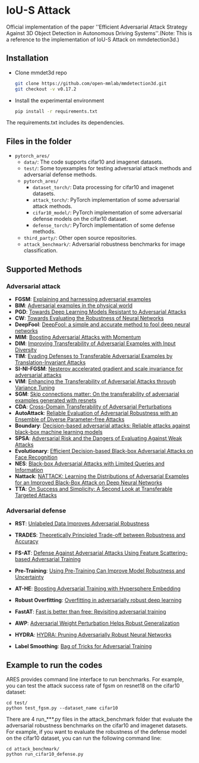 # IoU-S Attack
Official implementation of the paper ''Efficient Adversarial Attack Strategy Against 3D Object Detection in Autonomous Driving Systems''.(Note: This is a reference to the implementation of IoU-S Attack on mmdetection3d.)
## Installation

- Clone mmdet3d repo
    ```bash
    git clone https://github.com/open-mmlab/mmdetection3d.git
    git checkout -v v0.17.2
    ```
- Install the experimental environment
    ```bash
    pip install -r requirements.txt
    ```
The requirements.txt includes its dependencies.
## Files in the folder
- `pytorch_ares/`
  - `data/`: The code supports cifar10 and imagenet datasets.
  - `test/`: Some toyexamples for testing adversarial attack methods and adversarial defense methods.
  - `pytorch_ares/`
    - `dataset_torch/`: Data processing for cifar10 and imagenet datasets.
    - `attack_torch/`: PyTorch implementation of some adversarial attack methods.
    - `cifar10_model/`: PyTorch implementation of some adversarial defense models on the cifar10 dataset.
    - `defense_torch/`: PyTorch implementation of some defense methods.
  - `third_party/`: Other open source repositories.
  - `attack_benchmark/`: Adversarial robustness benchmarks for image classification.
 ## Supported Methods

### Adversarial attack

- **FGSM**: [Explaining and harnessing adversarial examples](https://arxiv.org/pdf/1412.6572.pdf)
- **BIM**: [Adversarial examples in the physical world](https://arxiv.org/pdf/1607.02533.pdf?ref=https://githubhelp.com)
- **PGD**: [Towards Deep Learning Models Resistant to Adversarial Attacks](https://arxiv.org/pdf/1706.06083.pdf中有体现，以后说到CW攻击再细说%E3%80%82)
- **CW**: [Towards Evaluating the Robustness of Neural Networks](https://arxiv.org/pdf/1608.04644.pdf?source=post_page)
- **DeepFool**: [DeepFool: a simple and accurate method to fool deep neural networks](https://openaccess.thecvf.com/content_cvpr_2016/papers/Moosavi-Dezfooli_DeepFool_A_Simple_CVPR_2016_paper.pdf)
- **MIM**: [Boosting Adversarial Attacks with Momentum](https://openaccess.thecvf.com/content_cvpr_2018/papers/Dong_Boosting_Adversarial_Attacks_CVPR_2018_paper.pdf)
- **DIM**: [Improving Transferability of Adversarial Examples with Input Diversity](https://openaccess.thecvf.com/content_CVPR_2019/papers/Xie_Improving_Transferability_of_Adversarial_Examples_With_Input_Diversity_CVPR_2019_paper.pdf)
- **TIM**: [Evading Defenses to Transferable Adversarial Examples by Translation-Invariant Attacks](https://openaccess.thecvf.com/content_CVPR_2019/papers/Dong_Evading_Defenses_to_Transferable_Adversarial_Examples_by_Translation-Invariant_Attacks_CVPR_2019_paper.pdf)
- **SI-NI-FGSM**: [Nesterov accelerated gradient and scale invariance for adversarial attacks](https://arxiv.org/pdf/1908.06281.pdf)
- **VIM**: [Enhancing the Transferability of Adversarial Attacks through Variance Tuning](https://openaccess.thecvf.com/content/CVPR2021/papers/Wang_Enhancing_the_Transferability_of_Adversarial_Attacks_Through_Variance_Tuning_CVPR_2021_paper.pdf)
- **SGM**: [Skip connections matter: On the transferability of adversarial examples generated with resnets](https://arxiv.org/pdf/2002.05990.pdf)
- **CDA**: [Cross-Domain Transferability of Adversarial Perturbations](https://proceedings.neurips.cc/paper/2019/file/99cd3843754d20ec3c5885d805db8a32-Paper.pdf)
- **AutoAttack**: [Reliable Evaluation of Adversarial Robustness with an Ensemble of Diverse Parameter-free Attacks](http://proceedings.mlr.press/v119/croce20b/croce20b.pdf)
- **Boundary**: [Decision-based adversarial attacks: Reliable attacks against black-box machine learning models](https://arxiv.org/pdf/1712.04248.pdf)
- **SPSA**: [Adversarial Risk and the Dangers of Evaluating Against Weak Attacks](http://proceedings.mlr.press/v80/uesato18a/uesato18a.pdf)
- **Evolutionary**: [Efficient Decision-based Black-box Adversarial Attacks on Face Recognition](https://openaccess.thecvf.com/content_CVPR_2019/papers/Dong_Efficient_Decision-Based_Black-Box_Adversarial_Attacks_on_Face_Recognition_CVPR_2019_paper.pdf)
- **NES**: [Black-box Adversarial Attacks with Limited Queries and Information](http://proceedings.mlr.press/v80/ilyas18a/ilyas18a.pdf)
- **Nattack**: [NATTACK: Learning the Distributions of Adversarial Examples for an Improved Black-Box Attack on Deep Neural Networks](http://proceedings.mlr.press/v97/li19g/li19g.pdf)
- **TTA**: [On Success and Simplicity: A Second Look at Transferable Targeted Attacks](https://proceedings.neurips.cc/paper/2021/file/30d454f09b771b9f65e3eaf6e00fa7bd-Paper.pdf)

### Adversarial defense

- **RST**: [Unlabeled Data Improves Adversarial Robustness](https://arxiv.org/abs/1905.13736)

- **TRADES**: [Theoretically Principled Trade-off between Robustness and Accuracy](https://arxiv.org/abs/1901.08573)
- **FS-AT**: [Defense Against Adversarial Attacks Using Feature Scattering-based Adversarial Training](https://arxiv.org/abs/1907.10764)
- **Pre-Training**: [Using Pre-Training Can Improve Model Robustness and Uncertainty](https://arxiv.org/abs/1907.10764)
- **AT-HE**: [Boosting Adversarial Training with Hypersphere Embedding](https://arxiv.org/abs/2002.08619)
- **Robust Overfitting**: [Overfitting in adversarially robust deep learning](https://arxiv.org/abs/2002.11569)
- **FastAT**: [Fast is better than free: Revisiting adversarial training](https://arxiv.org/abs/2001.03994)
- **AWP**: [Adversarial Weight Perturbation Helps Robust Generalization](https://arxiv.org/abs/2004.05884)
- **HYDRA**: [HYDRA: Pruning Adversarially Robust Neural Networks](https://arxiv.org/abs/2002.10509)
- **Label Smoothing**: [Bag of Tricks for Adversarial Training](https://arxiv.org/abs/2010.00467)

## Example to run the codes

ARES provides command line interface to run benchmarks. For example, you can test the attack success rate of fgsm on resnet18 on the cifar10 dataset:

    cd test/
    python test_fgsm.py --dataset_name cifar10

There are 4 run_***.py files in the attack_benchmark folder that evaluate the adversarial robustness benchmarks on the cifar10 and imagenet datasets. For example, if you want to evaluate the robustness of the defense model on the cifar10 dataset, you can run the following command line:

    cd attack_benchmark/ 
    python run_cifar10_defense.py  



